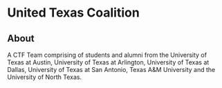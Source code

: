 # United Texas Coalition

## About
A CTF Team comprising of students and alumni from the University of Texas at Austin, University of Texas at Arlington, University of Texas at Dallas, University of Texas at San Antonio, Texas A&M University and the University of North Texas.
